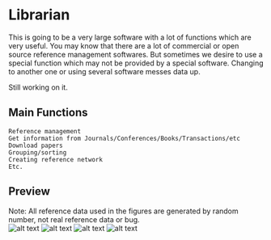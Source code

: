# Librarian
This is going to be a very large software with a lot of functions which are very useful.
You may know that there are a lot of commercial or open source reference management softwares. But sometimes we desire to use a special function which may not be provided by a special software. Changing to another one or using several software messes data up.

Still working on it.

## Main Functions
    Reference management
    Get information from Journals/Conferences/Books/Transactions/etc
    Download papers
    Grouping/sorting
    Creating reference network
    Etc.

## Preview  
Note: All reference data used in the figures are generated by random number, not real reference data or bug.  
![alt text](https://github.com/liutairan/Librarian/tree/master/Pictures/Snip20180518_2.png "Local library")
![alt text](https://github.com/liutairan/Librarian/tree/master/Pictures/Snip20180518_3.png "Detail of reference")
![alt text](https://github.com/liutairan/Librarian/tree/master/Pictures/Snip20180518_4.png "Search page")
![alt text](https://github.com/liutairan/Librarian/tree/master/Pictures/Snip20180518_5.png "Group page")
